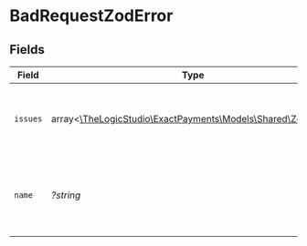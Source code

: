 # BadRequestZodError


## Fields

| Field                                                                                          | Type                                                                                           | Required                                                                                       | Description                                                                                    |
| ---------------------------------------------------------------------------------------------- | ---------------------------------------------------------------------------------------------- | ---------------------------------------------------------------------------------------------- | ---------------------------------------------------------------------------------------------- |
| `issues`                                                                                       | array<[\TheLogicStudio\ExactPayments\Models\Shared\ZodError](../../Models/Shared/ZodError.md)> | :heavy_minus_sign:                                                                             | List of documented issues that occurred during validation.                                     |
| `name`                                                                                         | *?string*                                                                                      | :heavy_minus_sign:                                                                             | The error type. It has a fixed value of `ZodError` for `400 Bad Request`.                      |